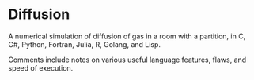 # Diffusion

A numerical simulation of diffusion of gas in a room with a partition, in C, C#, Python, Fortran, Julia, R, Golang, and Lisp.

Comments include notes on various useful language features, flaws, and speed of execution.

